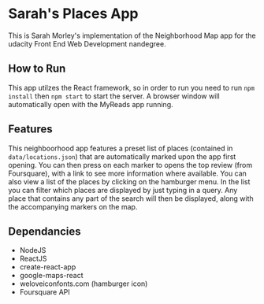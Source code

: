 Sarah's Places App
===============================

This is Sarah Morley's implementation of the Neighborhood Map app for the udacity Front End Web Development nandegree.

## How to Run

This app utilzes the React framework, so in order to run you need to run `npm install` then `npm start` to start the server. A browser window will automatically open with the MyReads app running.

## Features

This neighboorhood app features a preset list of places (contained in `data/locations.json`) that are automatically marked upon the app first opening. You can then press on each marker to opens the top review (from Foursquare), with a link to see more information where available. You can also view a list of the places by clicking on the hamburger menu. In the list you can filter which places are displayed by just typing in a query. Any place that contains any part of the search will then be displayed, along with the accompanying markers on the map.

## Dependancies

* NodeJS
* ReactJS
* create-react-app
* google-maps-react
* weloveiconfonts.com (hamburger icon)
* Foursquare API